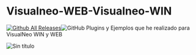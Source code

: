# Visualneo-WEB-Visualneo-WIN
[![Github All Releases](https://img.shields.io/github/downloads/emo44/Visualneo-WEb-Visualneo_WIN/total.svg)]()![GitHub](https://img.shields.io/github/license/emo44/Visualneo-WEb-Visualneo_WIN)
Plugins y Ejemplos que he realizado para VisualNeo WIN y WEB


![Sin título](https://user-images.githubusercontent.com/2462238/233148145-60ccf617-afc3-4a67-b2e6-edb7949e27d2.jpg)
